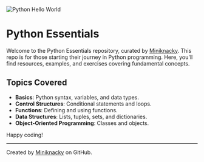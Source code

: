 ![Python Hello World](https://image.noelshack.com/fichiers/2024/04/1/1705879433-dall-e-2024-01-22-00-23-12-a-vibrant-futuristic-display-featuring-glowing-python-programming-code-with-3d-python-symbols-prominently-displayed-the-background-is-sleek-and-tec.jpg)

# Python Essentials

Welcome to the Python Essentials repository, curated by [Miniknacky](https://github.com/Miniknacky). This repo is for those starting their journey in Python programming. Here, you'll find resources, examples, and exercises covering fundamental concepts.

## Topics Covered

- **Basics**: Python syntax, variables, and data types.
- **Control Structures**: Conditional statements and loops.
- **Functions**: Defining and using functions.
- **Data Structures**: Lists, tuples, sets, and dictionaries.
- **Object-Oriented Programming**: Classes and objects.

Happy coding!

---

Created by [Miniknacky](https://github.com/Miniknacky) on GitHub.
